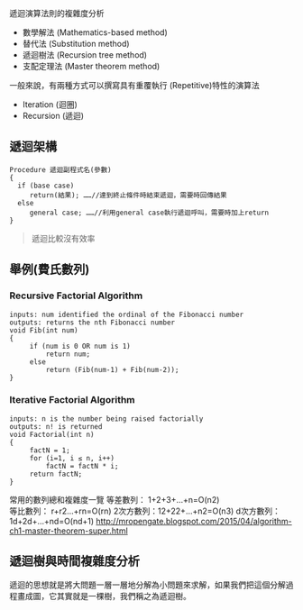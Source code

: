 
遞迴演算法則的複雜度分析
- 數學解法 (Mathematics-based method)
- 替代法 (Substitution method)
- 遞迴樹法 (Recursion tree method)
- 支配定理法 (Master theorem method)

一般來說，有兩種方式可以撰寫具有重覆執行 (Repetitive)特性的演算法
- Iteration (迴圈)
- Recursion (遞迴)

## 遞迴架構

```
Procedure 遞迴副程式名(參數)
{
  if (base case)
     return(結果); ……//達到終止條件時結束遞迴，需要時回傳結果
  else 
     general case; ……//利用general case執行遞迴呼叫，需要時加上return
}
```

> 遞迴比較沒有效率


## 舉例(費氏數列)
### Recursive Factorial Algorithm

```
inputs: num identified the ordinal of the Fibonacci number
outputs: returns the nth Fibonacci number
void Fib(int num)
{
     if (num is 0 OR num is 1)
         return num;
     else
         return (Fib(num-1) + Fib(num-2));
}
```

### Iterative Factorial Algorithm

```
inputs: n is the number being raised factorially
outputs: n! is returned
void Factorial(int n)
{
     factN = 1;
     for (i=1, i ≤ n, i++)
         factN = factN * i;
     return factN;
}
```


常用的數列總和複雜度一覽
等差數列： 1+2+3+…+n=O(n2)  
等比數列： r+r2…+rn=O(rn)
2次方數列：12+22+…+n2=O(n3)
d次方數列：1d+2d+…+nd=O(nd+1)
http://mropengate.blogspot.com/2015/04/algorithm-ch1-master-theorem-super.html

## 遞迴樹與時間複雜度分析
遞迴的思想就是將大問題一層一層地分解為小問題來求解，如果我們把這個分解過程畫成圖，它其實就是一棵樹，我們稱之為遞迴樹。
